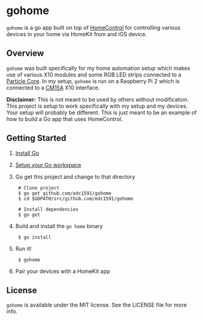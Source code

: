 # gohome

`gohome` is a go app built on top of [HomeControl](https://github.com/brutella/hc) for controlling various devices in your home via HomeKit from and iOS device.

## Overview

`gohome` was built specifically for my home automation setup which makes use of various X10 modules and some RGB LED strips connected to a [Particle Core](https://particle.io). In my setup, `gohome` is run on a Raspberry Pi 2 which is connected to a [CM15A](http://amzn.com/B0034JYZ8W) X10 interface.

**Disclaimer:** This is not meant to be used by others without modification. This project is setup to work specifically with my setup and my devices. Your setup will probably be different. This is just meant to be an example of how to build a Go app that uses HomeControl.

## Getting Started

1. [Install Go](http://golang.org/doc/install)
2. [Setup your Go workspace](http://golang.org/doc/code.html#Organization)
3. Go get this project and change to that directory

        # Clone project
        $ go get github.com/edc1591/gohome
        $ cd $GOPATH/src/github.com/edc1591/gohome
        
        # Install dependencies
        $ go get

4. Build and install the `go home` binary

        $ go install
        
5. Run it!

        $ gohome
        
6. Pair your devices with a HomeKit app

## License

`gohome` is available under the MIT license. See the LICENSE file for more info.